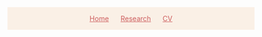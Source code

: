 <!-- _includes/navbar.md -->
<div style="background-color: Linen; padding: 15px; text-align: center;">
  <a href="/index.html" style="color: IndianRed; margin-right: 20px;">Home</a>
  <a href="/research.html" style="color: IndianRed; margin-right: 20px;">Research</a>
  <a href="/assets/docs/cv.pdf" target="_blank" style="color: IndianRed;">CV</a>
</div>